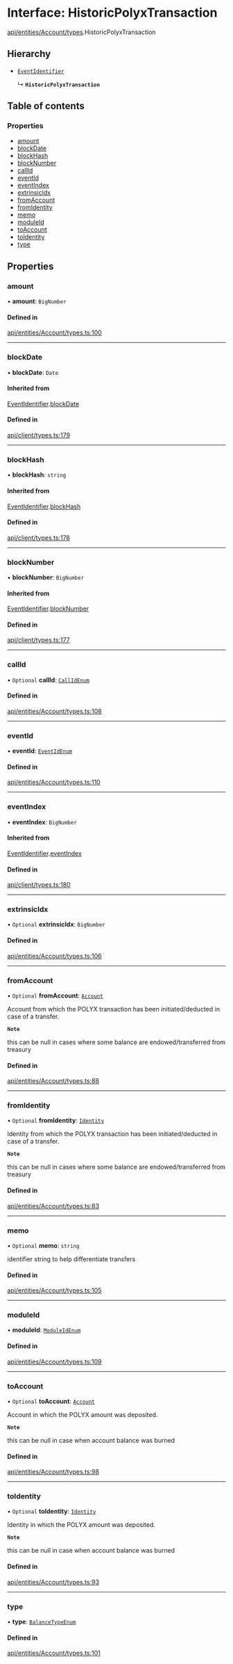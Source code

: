 # Interface: HistoricPolyxTransaction

[api/entities/Account/types](../wiki/api.entities.Account.types).HistoricPolyxTransaction

## Hierarchy

- [`EventIdentifier`](../wiki/api.client.types.EventIdentifier)

  ↳ **`HistoricPolyxTransaction`**

## Table of contents

### Properties

- [amount](../wiki/api.entities.Account.types.HistoricPolyxTransaction#amount)
- [blockDate](../wiki/api.entities.Account.types.HistoricPolyxTransaction#blockdate)
- [blockHash](../wiki/api.entities.Account.types.HistoricPolyxTransaction#blockhash)
- [blockNumber](../wiki/api.entities.Account.types.HistoricPolyxTransaction#blocknumber)
- [callId](../wiki/api.entities.Account.types.HistoricPolyxTransaction#callid)
- [eventId](../wiki/api.entities.Account.types.HistoricPolyxTransaction#eventid)
- [eventIndex](../wiki/api.entities.Account.types.HistoricPolyxTransaction#eventindex)
- [extrinsicIdx](../wiki/api.entities.Account.types.HistoricPolyxTransaction#extrinsicidx)
- [fromAccount](../wiki/api.entities.Account.types.HistoricPolyxTransaction#fromaccount)
- [fromIdentity](../wiki/api.entities.Account.types.HistoricPolyxTransaction#fromidentity)
- [memo](../wiki/api.entities.Account.types.HistoricPolyxTransaction#memo)
- [moduleId](../wiki/api.entities.Account.types.HistoricPolyxTransaction#moduleid)
- [toAccount](../wiki/api.entities.Account.types.HistoricPolyxTransaction#toaccount)
- [toIdentity](../wiki/api.entities.Account.types.HistoricPolyxTransaction#toidentity)
- [type](../wiki/api.entities.Account.types.HistoricPolyxTransaction#type)

## Properties

### amount

• **amount**: `BigNumber`

#### Defined in

[api/entities/Account/types.ts:100](https://github.com/PolymeshAssociation/polymesh-sdk/blob/f8a937f04/src/api/entities/Account/types.ts#L100)

___

### blockDate

• **blockDate**: `Date`

#### Inherited from

[EventIdentifier](../wiki/api.client.types.EventIdentifier).[blockDate](../wiki/api.client.types.EventIdentifier#blockdate)

#### Defined in

[api/client/types.ts:179](https://github.com/PolymeshAssociation/polymesh-sdk/blob/f8a937f04/src/api/client/types.ts#L179)

___

### blockHash

• **blockHash**: `string`

#### Inherited from

[EventIdentifier](../wiki/api.client.types.EventIdentifier).[blockHash](../wiki/api.client.types.EventIdentifier#blockhash)

#### Defined in

[api/client/types.ts:178](https://github.com/PolymeshAssociation/polymesh-sdk/blob/f8a937f04/src/api/client/types.ts#L178)

___

### blockNumber

• **blockNumber**: `BigNumber`

#### Inherited from

[EventIdentifier](../wiki/api.client.types.EventIdentifier).[blockNumber](../wiki/api.client.types.EventIdentifier#blocknumber)

#### Defined in

[api/client/types.ts:177](https://github.com/PolymeshAssociation/polymesh-sdk/blob/f8a937f04/src/api/client/types.ts#L177)

___

### callId

• `Optional` **callId**: [`CallIdEnum`](../wiki/types.CallIdEnum)

#### Defined in

[api/entities/Account/types.ts:108](https://github.com/PolymeshAssociation/polymesh-sdk/blob/f8a937f04/src/api/entities/Account/types.ts#L108)

___

### eventId

• **eventId**: [`EventIdEnum`](../wiki/types.EventIdEnum)

#### Defined in

[api/entities/Account/types.ts:110](https://github.com/PolymeshAssociation/polymesh-sdk/blob/f8a937f04/src/api/entities/Account/types.ts#L110)

___

### eventIndex

• **eventIndex**: `BigNumber`

#### Inherited from

[EventIdentifier](../wiki/api.client.types.EventIdentifier).[eventIndex](../wiki/api.client.types.EventIdentifier#eventindex)

#### Defined in

[api/client/types.ts:180](https://github.com/PolymeshAssociation/polymesh-sdk/blob/f8a937f04/src/api/client/types.ts#L180)

___

### extrinsicIdx

• `Optional` **extrinsicIdx**: `BigNumber`

#### Defined in

[api/entities/Account/types.ts:106](https://github.com/PolymeshAssociation/polymesh-sdk/blob/f8a937f04/src/api/entities/Account/types.ts#L106)

___

### fromAccount

• `Optional` **fromAccount**: [`Account`](../wiki/api.entities.Account.Account)

Account from which the POLYX transaction has been initiated/deducted in case of a transfer.

**`Note`**

this can be null in cases where some balance are endowed/transferred from treasury

#### Defined in

[api/entities/Account/types.ts:88](https://github.com/PolymeshAssociation/polymesh-sdk/blob/f8a937f04/src/api/entities/Account/types.ts#L88)

___

### fromIdentity

• `Optional` **fromIdentity**: [`Identity`](../wiki/api.entities.Identity.Identity)

Identity from which the POLYX transaction has been initiated/deducted in case of a transfer.

**`Note`**

this can be null in cases where some balance are endowed/transferred from treasury

#### Defined in

[api/entities/Account/types.ts:83](https://github.com/PolymeshAssociation/polymesh-sdk/blob/f8a937f04/src/api/entities/Account/types.ts#L83)

___

### memo

• `Optional` **memo**: `string`

identifier string to help differentiate transfers

#### Defined in

[api/entities/Account/types.ts:105](https://github.com/PolymeshAssociation/polymesh-sdk/blob/f8a937f04/src/api/entities/Account/types.ts#L105)

___

### moduleId

• **moduleId**: [`ModuleIdEnum`](../wiki/types.ModuleIdEnum)

#### Defined in

[api/entities/Account/types.ts:109](https://github.com/PolymeshAssociation/polymesh-sdk/blob/f8a937f04/src/api/entities/Account/types.ts#L109)

___

### toAccount

• `Optional` **toAccount**: [`Account`](../wiki/api.entities.Account.Account)

Account in which the POLYX amount was deposited.

**`Note`**

this can be null in case when account balance was burned

#### Defined in

[api/entities/Account/types.ts:98](https://github.com/PolymeshAssociation/polymesh-sdk/blob/f8a937f04/src/api/entities/Account/types.ts#L98)

___

### toIdentity

• `Optional` **toIdentity**: [`Identity`](../wiki/api.entities.Identity.Identity)

Identity in which the POLYX amount was deposited.

**`Note`**

this can be null in case when account balance was burned

#### Defined in

[api/entities/Account/types.ts:93](https://github.com/PolymeshAssociation/polymesh-sdk/blob/f8a937f04/src/api/entities/Account/types.ts#L93)

___

### type

• **type**: [`BalanceTypeEnum`](../wiki/types.BalanceTypeEnum)

#### Defined in

[api/entities/Account/types.ts:101](https://github.com/PolymeshAssociation/polymesh-sdk/blob/f8a937f04/src/api/entities/Account/types.ts#L101)
